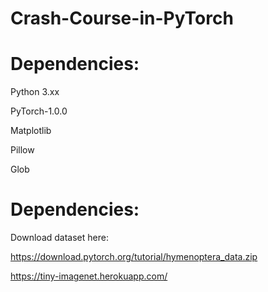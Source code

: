 # Crash-Course-in-PyTorch

# Dependencies:
Python 3.xx

PyTorch-1.0.0

Matplotlib

Pillow

Glob

# Dependencies:
Download dataset here: 

https://download.pytorch.org/tutorial/hymenoptera_data.zip

https://tiny-imagenet.herokuapp.com/
